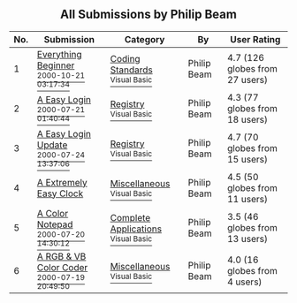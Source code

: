 ﻿<div align="center">

## All Submissions by Philip Beam

</div>

No.  | Submission | Category | By   | User Rating
---- | ---------- | -------- | ---- | -----------
1 | [Everything Beginner<br /><sup>2000-10-21 03:17:34</sup>](https://github.com/Planet-Source-Code/philip-beam-everything-beginner__1-12192) | [Coding Standards<br /><sup>Visual Basic</sup>](../ByCategory/coding-standards__1-43.md) | Philip Beam | 4.7 (126 globes from 27 users)
2 | [A Easy Login<br /><sup>2000-07-21 01:40:44</sup>](https://github.com/Planet-Source-Code/philip-beam-a-easy-login__1-9932) | [Registry<br /><sup>Visual Basic</sup>](../ByCategory/registry__1-36.md) | Philip Beam | 4.3 (77 globes from 18 users)
3 | [A Easy Login Update<br /><sup>2000-07-24 13:37:06</sup>](https://github.com/Planet-Source-Code/philip-beam-a-easy-login-update__1-10017) | [Registry<br /><sup>Visual Basic</sup>](../ByCategory/registry__1-36.md) | Philip Beam | 4.7 (70 globes from 15 users)
4 | [A Extremely Easy Clock<br />](https://github.com/Planet-Source-Code/philip-beam-a-extremely-easy-clock__1-10077) | [Miscellaneous<br /><sup>Visual Basic</sup>](../ByCategory/miscellaneous__1-1.md) | Philip Beam | 4.5 (50 globes from 11 users)
5 | [A Color Notepad<br /><sup>2000-07-20 14:30:12</sup>](https://github.com/Planet-Source-Code/philip-beam-a-color-notepad__1-9925) | [Complete Applications<br /><sup>Visual Basic</sup>](../ByCategory/complete-applications__1-27.md) | Philip Beam | 3.5 (46 globes from 13 users)
6 | [A RGB & VB Color Coder<br /><sup>2000-07-19 20:49:50</sup>](https://github.com/Planet-Source-Code/philip-beam-a-rgb-vb-color-coder__1-9900) | [Miscellaneous<br /><sup>Visual Basic</sup>](../ByCategory/miscellaneous__1-1.md) | Philip Beam | 4.0 (16 globes from 4 users)
